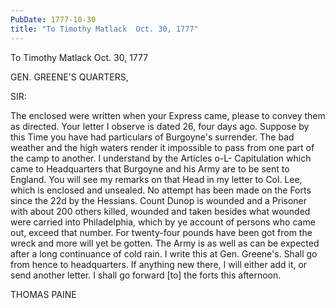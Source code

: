 ```yaml
---
PubDate: 1777-10-30
title: "To Timothy Matlack  Oct. 30, 1777"
---
```


   To Timothy Matlack  Oct. 30, 1777

   GEN. GREENE'S QUARTERS,

   SIR:

   The enclosed were written when your Express came, please to convey them as
   directed. Your letter I observe is dated 26, four days ago. Suppose by
   this Time you have had particulars of Burgoyne's surrender. The bad
   weather and the high waters render it impossible to pass from one part of
   the camp to another. I understand by the Articles o-L- Capitulation which
   came to Headquarters that Burgoyne and his Army are to be sent to England.
   You will see my remarks on that Head in my letter to Col. Lee, which is
   enclosed and unsealed. No attempt has been made on the Forts since the 22d
   by the Hessians. Count Dunop is wounded and a Prisoner with about 200
   others killed, wounded and taken besides what wounded were carried into
   Philadelphia, which by ye account of persons who came out, exceed that
   number. For twenty-four pounds have been got from the wreck and more will
   yet be gotten. The Army is as well as can be expected after a long
   continuance of cold rain. I write this at Gen. Greene's. Shall go from
   hence to headquarters. If anything new there, I will either add it, or
   send another letter. I shall go forward [to] the forts this afternoon.

   THOMAS PAINE


